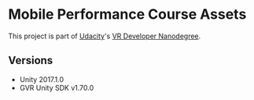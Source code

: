 # Mobile Performance Course Assets



This project is part of [Udacity](https://www.udacity.com "Udacity - Be in demand")'s [VR Developer Nanodegree](https://www.udacity.com/course/vr-developer-nanodegree--nd017).



## Versions
- Unity 2017.1.0
- GVR Unity SDK v1.70.0
